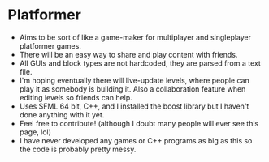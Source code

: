 # Platformer
* Aims to be sort of like a game-maker for multiplayer and singleplayer platformer games. 
* There will be an easy way to share and play content with friends.
* All GUIs and block types are not hardcoded, they are parsed from a text file.
* I'm hoping eventually there will live-update levels, where people can play it as somebody is building it. Also a collaboration feature when editing levels so friends can help.
* Uses SFML 64 bit, C++, and I installed the boost library but I haven't done anything with it yet.
* Feel free to contribute! (although I doubt many people will ever see this page, lol)
* I have never developed any games or C++ programs as big as this so the code is probably pretty messy.
